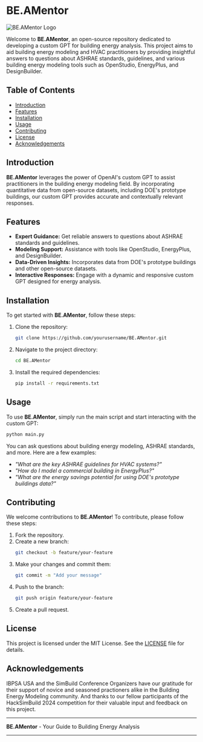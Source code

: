 # BE.AMentor

![BE.AMentor Logo]("/beamentor_logo.png")

Welcome to **BE.AMentor**, an open-source repository dedicated to developing a custom GPT for building energy analysis. This project aims to aid building energy modeling and HVAC practitioners by providing insightful answers to questions about ASHRAE standards, guidelines, and various building energy modeling tools such as OpenStudio, EnergyPlus, and DesignBuilder.

## Table of Contents

- [Introduction](#introduction)
- [Features](#features)
- [Installation](#installation)
- [Usage](#usage)
- [Contributing](#contributing)
- [License](#license)
- [Acknowledgements](#acknowledgements)

## Introduction

**BE.AMentor** leverages the power of OpenAI's custom GPT to assist practitioners in the building energy modeling field. By incorporating quantitative data from open-source datasets, including DOE's prototype buildings, our custom GPT provides accurate and contextually relevant responses.

## Features

- **Expert Guidance:** Get reliable answers to questions about ASHRAE standards and guidelines.
- **Modeling Support:** Assistance with tools like OpenStudio, EnergyPlus, and DesignBuilder.
- **Data-Driven Insights:** Incorporates data from DOE's prototype buildings and other open-source datasets.
- **Interactive Responses:** Engage with a dynamic and responsive custom GPT designed for energy analysis.

## Installation

To get started with **BE.AMentor**, follow these steps:

1. Clone the repository:
    ```bash
    git clone https://github.com/yourusername/BE.AMentor.git
    ```
2. Navigate to the project directory:
    ```bash
    cd BE.AMentor
    ```
3. Install the required dependencies:
    ```bash
    pip install -r requirements.txt
    ```

## Usage

To use **BE.AMentor**, simply run the main script and start interacting with the custom GPT:

```bash
python main.py
```

You can ask questions about building energy modeling, ASHRAE standards, and more. Here are a few examples:

- *"What are the key ASHRAE guidelines for HVAC systems?"*
- *"How do I model a commercial building in EnergyPlus?"*
- *"What are the energy savings potential for using DOE's prototype buildings data?"*

## Contributing

We welcome contributions to **BE.AMentor**! To contribute, please follow these steps:

1. Fork the repository.
2. Create a new branch:
    ```bash
    git checkout -b feature/your-feature
    ```
3. Make your changes and commit them:
    ```bash
    git commit -m "Add your message"
    ```
4. Push to the branch:
    ```bash
    git push origin feature/your-feature
    ```
5. Create a pull request.

## License

This project is licensed under the MIT License. See the [LICENSE](LICENSE) file for details.

## Acknowledgements

IBPSA USA and the SimBuild Conference Organizers have our gratitude for their support of novice and seasoned practioners alike in the Building Energy Modeling community. And thanks to our fellow participants of the HackSimBuild 2024 competition for their valuable input and feedback on this project.

---

**BE.AMentor** - Your Guide to Building Energy Analysis

---
